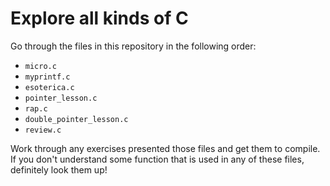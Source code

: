 # Explore all kinds of C

Go through the files in this repository in the following order:

- `micro.c`
- `myprintf.c`
- `esoterica.c`
- `pointer_lesson.c`
- `rap.c`
- `double_pointer_lesson.c`
- `review.c`

Work through any exercises presented those files and get them to compile. If you don't understand some function that is used in any of these files, definitely look them up!
